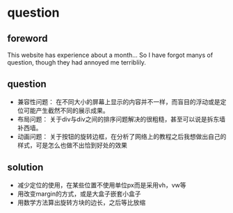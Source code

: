 # question

## foreword
This website has experience about a month... So I have forgot manys of question, though they had annoyed me terriblily. 

## question
* 兼容性问题： 在不同大小的屏幕上显示的内容并不一样，而盲目的浮动或是定位可能产生截然不同的展示成果。
* 布局问题： 关于div与div之间的排序问题解决的很粗糙，甚至可以说是拆东墙补西墙。
* 动画问题： 关于按钮的旋转边框，在分析了网络上的教程之后我想做出自己的样式，可是怎么也做不出恰到好处的效果

## solution
* 减少定位的使用，在某些位置不使用单位px而是采用vh，vw等
* 用改变margin的方式，或是大盒子嵌套小盒子
* 用数学方法算出旋转方块的边长，之后等比放缩
